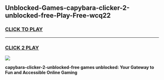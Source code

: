 
## Unblocked-Games-capybara-clicker-2-unblocked-free-Play-Free-wcq22
<h3>
<a href="https://premium76.site?title=capybara-clicker-2-unblocked-free&ref=23A">CLICK TO PLAY</a></h3>
<hr>

<h3>
<a href="https://premium76.site?title=capybara-clicker-2-unblocked-free&ref=23A">CLICK 2 PLAY</a>
  
</h3>

<a href="https://premium76.site?title=capybara-clicker-2-unblocked-free&ref=23A"><img src="https://clearcache.store/games.png"></a>


**capybara-clicker-2-unblocked-free games unblocked: Your Gateway to Fun and Accessible Online Gaming**
